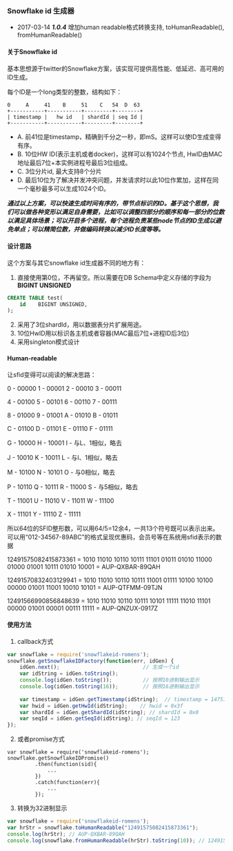 ### Snowflake id 生成器

* 2017-03-14 ***1.0.4*** 增加human readable格式转换支持, toHumanReadable(), fromHumanReadable()

#### 关于Snowflake id
基本思想源于twitter的Snowflake方案，该实现可提供高性能、低延迟、高可用的ID生成。

每个ID是一个long类型的整数，结构如下：

```
0     A     41    B     51    C   54  D  63
+-----------+-----------+---------+--------+
| timestamp |   hw id   | shardId | seq Id |
+-----------+-----------+---------+--------+
```
* A. 前41位是timestamp，精确到千分之一秒，即mS。这样可以使ID生成变得有序。
* B. 10位HW ID(表示主机或者docker)，这样可以有1024个节点, HwID由MAC地址最后7位+本实例进程号最后3位组成。
* C. 3位分片id, 最大支持8个分片
* D. 最后10位为了解决并发冲突问题，并发请求时以此10位作累加，这样在同一个毫秒最多可以生成1024个ID。

***通过以上方案，可以快速生成时间有序的，带节点标识的ID。基于这个思想，我们可以做各种变形以满足自身需要，比如可以调整四部分的顺序和每一部分的位数以满足具体场景；可以开启多个进程，每个进程负责某些node节点的ID生成以避免单点；可以精简位数，并做编码转换以减少ID长度等等。***


#### 设计思路

这个方案与其它snowflake id生成器不同的地方有：
1. 直接使用第0位，不再留空。所以需要在DB Schema中定义存储的字段为**BIGINT UNSIGNED**
```sql
CREATE TABLE test(
    id    BIGINT UNSIGNED,
);
```
2. 采用了3位shardId，用以数据表分片扩展用途。
3. 10位HwID用以标识各主机或者容器(MAC最后7位+进程ID后3位)
4. 采用singleton模式设计

#### Human-readable
让sfid变得可以阅读的解决思路：

0 - 00000    1 - 00001    2 - 00010    3 - 00011

4 - 00100    5 - 00101    6 - 00110    7 - 00111

8 - 01000    9 - 01001    A - 01010    B - 01011

C - 01100    D - 01101    E - 01110    F - 01111

G - 10000    H - 10001    I - 与L、1相似，略去

J - 10010    K - 10011    L - 与I、1相似，略去

M - 10100    N - 10101    O - 与0相似，略去

P - 10110    Q - 10111    R - 11000    S - 与5相似，略去

T - 11001    U - 11010    V - 11011    W - 11100

X - 11101    Y - 11110    Z - 11111

所以64位的SFID整形数，可以用64/5=12余4，一共13个符号既可以表示出来。可以用“012-34567-89ABC”的格式呈现优惠码，会员号等在系统用sfid表示的数据

12491575082415873361 = 1010 11010 10110 10111 11101 01011 01010 11000 01000 01001 10111 01010 10001 = AUP-QXBAR-89QAH

12491570832403129941 = 1010 11010 10110 10111 11001 01111 10100 10100 00000 01001 11001 10010 10101 = AUP-QTFMM-09TJN

12491566990856848639 = 1010 11010 10110 10111 10101 11111 11010 11101 00000 01001 00001 00111 11111 = AUP-QNZUX-0917Z


#### 使用方法

1. callback方式
```javascript
var snowflake = require('snowflakeid-romens');
snowflake.getSnowflakeIDFactory(function(err, idGen) {
    idGen.next();                           // 生成一个id
    var idString = idGen.toString();
    console.log(idGen.toString());          // 按照10进制输出显示
    console.log(idGen.toString(16));        // 按照16进制输出显示
    
    var timestamp = idGen.getTimestamp(idString);  // timestamp = 1475143031137
    var hwid = idGen.getHwId(idString);    // hwid = 0x3f
    var shardId = idGen.getShardId(idString); // shardId = 0x0
    var seqId = idGen.getSeqId(idString); // seqId = 123
});
```
2. 或者promise方式
```
var snowflake = require('snowflakeid-romens');
snowflake.getSnowflakeIDPromise()
         .then(function(sid){
             ...
         })
         .catch(function(err){
             ...
         });
```

3. 转换为32进制显示
```javascript
var snowflake = require('snowflakeid-romens');
var hrStr = snowflake.toHumanReadable("12491575082415873361");
console.log(hrStr); // AUP-QXBAR-89QAH
console.log(snowflake.fromHumanReadable(hrStr).toString(10)); // 12491575082415873361
```
